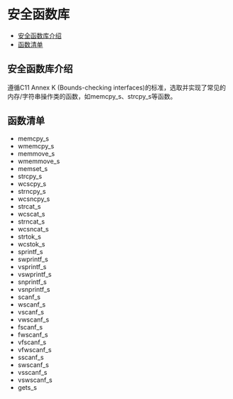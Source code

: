 # 安全函数库<a name="ZH-CN_TOPIC_0000001241780915"></a>

-   [安全函数库介绍](#section11575152912113)
-   [函数清单](#section986312451913)

## 安全函数库介绍<a name="section11575152912113"></a>

遵循C11 Annex K \(Bounds-checking interfaces\)的标准，选取并实现了常见的内存/字符串操作类的函数，如memcpy\_s、strcpy\_s等函数。

## 函数清单<a name="section986312451913"></a>

-   memcpy\_s
-   wmemcpy\_s
-   memmove\_s
-   wmemmove\_s
-   memset\_s
-   strcpy\_s
-   wcscpy\_s
-   strncpy\_s
-   wcsncpy\_s
-   strcat\_s
-   wcscat\_s
-   strncat\_s
-   wcsncat\_s
-   strtok\_s
-   wcstok\_s
-   sprintf\_s
-   swprintf\_s
-   vsprintf\_s
-   vswprintf\_s
-   snprintf\_s
-   vsnprintf\_s
-   scanf\_s
-   wscanf\_s
-   vscanf\_s
-   vwscanf\_s
-   fscanf\_s
-   fwscanf\_s
-   vfscanf\_s
-   vfwscanf\_s
-   sscanf\_s
-   swscanf\_s
-   vsscanf\_s
-   vswscanf\_s
-   gets\_s

